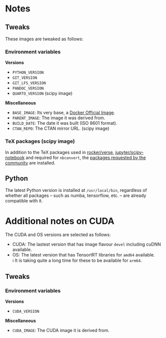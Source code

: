 # Notes

## Tweaks

These images are tweaked as follows:

### Environment variables

**Versions**

* `PYTHON_VERSION`
* `GIT_VERSION`
* `GIT_LFS_VERSION`
* `PANDOC_VERSION`
* `QUARTO_VERSION` (scipy image)

**Miscellaneous**

* `BASE_IMAGE`: Its very base, a [Docker Official Image](https://hub.docker.com/search?q=&type=image&image_filter=official).
* `PARENT_IMAGE`: The image it was derived from.
* `BUILD_DATE`: The date it was built (ISO 8601 format).
* `CTAN_REPO`: The CTAN mirror URL. (scipy image)

### TeX packages (scipy image)

In addition to the TeX packages used in
[rocker/verse](https://github.com/rocker-org/rocker-versioned2/blob/master/scripts/install_texlive.sh),
[jupyter/scipy-notebook](https://github.com/jupyter/docker-stacks/blob/main/scipy-notebook/Dockerfile)
and required for `nbconvert`, the
[packages requested by the community](https://yihui.org/gh/tinytex/tools/pkgs-yihui.txt)
are installed.

## Python

The latest Python version is installed at `/usr/local/bin`, regardless of
whether all packages – such as numba, tensorflow, etc. – are already compatible
with it.

# Additional notes on CUDA

The CUDA and OS versions are selected as follows:

* CUDA: The lastest version that has image flavour `devel` including cuDNN
  available.
* OS: The latest version that has TensortRT libraries for `amd64` available.  
  :information_source: It is taking quite a long time for these to be available
  for `arm64`.

## Tweaks

### Environment variables

**Versions**

* `CUDA_VERSION`

**Miscellaneous**

* `CUDA_IMAGE`: The CUDA image it is derived from.
